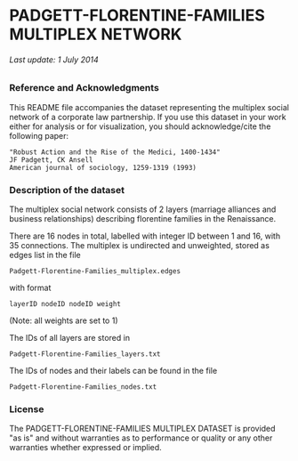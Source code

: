 

# PADGETT-FLORENTINE-FAMILIES MULTIPLEX NETWORK

###### Last update: 1 July 2014

### Reference and Acknowledgments

This README file accompanies the dataset representing the multiplex social network of a corporate law partnership.
If you use this dataset in your work either for analysis or for visualization, you should acknowledge/cite the following paper:
	
	"Robust Action and the Rise of the Medici, 1400-1434"
	JF Padgett, CK Ansell
	American journal of sociology, 1259-1319 (1993)



### Description of the dataset

The multiplex social network consists of 2 layers (marriage alliances and business relationships) describing florentine families in the Renaissance.

There are 16 nodes in total, labelled with integer ID between 1 and 16, with 35 connections.
The multiplex is undirected and unweighted, stored as edges list in the file
    
    Padgett-Florentine-Families_multiplex.edges

with format

    layerID nodeID nodeID weight

(Note: all weights are set to 1)

The IDs of all layers are stored in 

    Padgett-Florentine-Families_layers.txt

The IDs of nodes and their labels can be found in the file

    Padgett-Florentine-Families_nodes.txt



### License

The PADGETT-FLORENTINE-FAMILIES MULTIPLEX DATASET is provided "as is" and without warranties as to performance or quality or any other warranties whether expressed or implied. 


